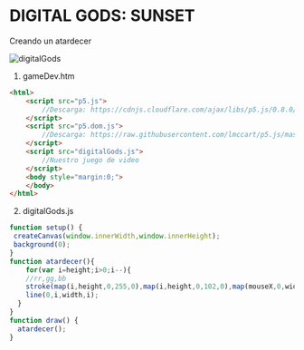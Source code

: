# DIGITAL GODS: SUNSET
Creando un atardecer

![digitalGods](https://github.com/nicolasbaez/digitalGods001/blob/master/portada.png)

1. gameDev.htm
```html
<html>
    <script src="p5.js">
        //Descarga: https://cdnjs.cloudflare.com/ajax/libs/p5.js/0.8.0/p5.js
    </script>
    <script src="p5.dom.js">
        //Descarga: https://raw.githubusercontent.com/lmccart/p5.js/master/lib/addons/p5.dom.js
    </script>
    <script src="digitalGods.js">
        //Nuestro juego de video
    </script>
    <body style="margin:0;">
    </body>
</html>
```
2. digitalGods.js
```javascript
function setup() {
 createCanvas(window.innerWidth,window.innerHeight);
 background(0);
}
function atardecer(){
    for(var i=height;i>0;i--){
    //rr,gg,bb
    stroke(map(i,height,0,255,0),map(i,height,0,102,0),map(mouseX,0,width,0,255));
    line(0,i,width,i);
  }
}
function draw() {
  atardecer();
}
```
